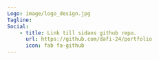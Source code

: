 ```yaml
---
Logo: image/logo_design.jpg
Tagline:
Social:
    - title: Link till sidans github repo.
      url: https://github.com/dafi-24/portfolio
      icon: fab fa-github
---
```

